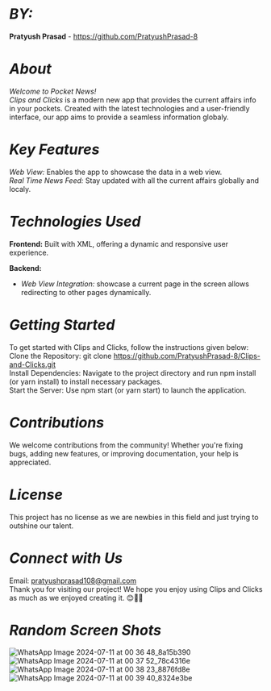 # *BY:*  
**Pratyush Prasad** - https://github.com/PratyushPrasad-8  

# *About*  
_Welcome to Pocket News!_  
_Clips and Clicks_ is a modern new app that provides the current affairs info in your pockets. Created with the latest technologies and a user-friendly interface, our app aims to provide a seamless information globaly.

# *Key Features*  
*Web View:* Enables the app to showcase the data in a web view.  
*Real Time News Feed:* Stay updated with all the current affairs globally and localy.  

# *Technologies Used*  
**Frontend:** Built with XML, offering a dynamic and responsive user experience.

**Backend:**    
- *Web View Integration:* showcase a current page in the screen allows redirecting to other pages dynamically.

# *Getting Started*  
To get started with Clips and Clicks, follow the instructions given below:  
Clone the Repository: git clone https://github.com/PratyushPrasad-8/Clips-and-Clicks.git  
Install Dependencies: Navigate to the project directory and run npm install (or yarn install) to install necessary packages.  
Start the Server: Use npm start (or yarn start) to launch the application.


# *Contributions*  
We welcome contributions from the community! Whether you're fixing bugs, adding new features, or improving documentation, your help is appreciated.

# *License*  
This project has no license as we are newbies in this field and just trying to outshine our talent.

# *Connect with Us*  
Email: pratyushprasad108@gmail.com  
Thank you for visiting our project! We hope you enjoy using Clips and Clicks as much as we enjoyed creating it.
😊🫰🔆

# *Random Screen Shots*
![WhatsApp Image 2024-07-11 at 00 36 48_8a15b390](https://github.com/PratyushPrasad-8/Pocket_News/assets/154315809/e4e2ffb1-0048-4d0b-9c13-b0da3d54f4d0)
![WhatsApp Image 2024-07-11 at 00 37 52_78c4316e](https://github.com/PratyushPrasad-8/Pocket_News/assets/154315809/59abba68-0a25-4b7b-988b-08ef8109f5b4)
![WhatsApp Image 2024-07-11 at 00 38 23_8876fd8e](https://github.com/PratyushPrasad-8/Pocket_News/assets/154315809/463b07cf-0e4b-4c24-a313-f5e013c5b6db)
![WhatsApp Image 2024-07-11 at 00 39 40_8324e3be](https://github.com/PratyushPrasad-8/Pocket_News/assets/154315809/5fa31e26-e4f8-47f7-ad02-837de91e1236)






